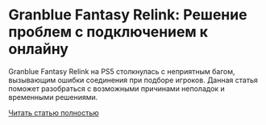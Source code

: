 # Granblue Fantasy Relink: Решение проблем с подключением к онлайну



Granblue Fantasy Relink на PS5 столкнулась с неприятным багом, вызывающим ошибки соединения при подборе игроков. Данная статья поможет разобраться с возможными причинами неполадок и временными решениями.

[Читать статью полностью](https://xyberbara.com/gaming/connection-error-granblue-fantasy-relink/)
